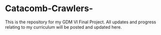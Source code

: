 # Catacomb-Crawlers-
This is the repository for my GDM VI Final Project. All updates and progress relating to my curriculum will be posted and updated here. 
